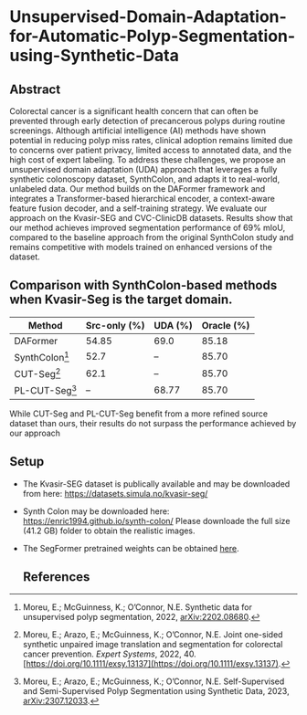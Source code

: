 # Unsupervised-Domain-Adaptation-for-Automatic-Polyp-Segmentation-using-Synthetic-Data

## Abstract

Colorectal cancer is a significant health concern that can often be prevented through early detection of precancerous polyps during routine screenings. Although artificial intelligence (AI) methods have shown potential in reducing polyp miss rates, clinical adoption remains limited due to concerns over patient privacy, limited access to annotated data, and the high cost of expert labeling. To address these challenges, we propose an unsupervised domain adaptation (UDA) approach that leverages a fully synthetic colonoscopy dataset, SynthColon, and adapts it to real-world, unlabeled data. Our method builds on the DAFormer framework and integrates a Transformer-based hierarchical encoder, a context-aware feature fusion decoder, and a self-training strategy. We evaluate our approach on the Kvasir-SEG and CVC-ClinicDB datasets. Results show that our method achieves improved segmentation performance of 69% mIoU, compared to the baseline approach from the original SynthColon study and remains competitive with models trained on enhanced versions of the dataset.

## Comparison with SynthColon-based methods when Kvasir-Seg is the target domain. 


| Method       | Src-only (%) | UDA (%) | Oracle (%) |
|--------------|--------------|---------|------------|
| DAFormer     | 54.85        | 69.0    | 85.18      |
| SynthColon[^1] | 52.7         | –       | 85.70      |
| CUT-Seg[^2]   | 62.1         | –       | 85.70      |
| PL-CUT-Seg[^3] | –            | 68.77   | 85.70      |

While CUT-Seg and PL-CUT-Seg benefit from a more refined source dataset than ours, their results do not surpass the performance achieved by our approach


## Setup

* The Kvasir-SEG dataset is publically available and may be downloaded from here: 
      https://datasets.simula.no/kvasir-seg/

* Synth Colon may be downloaded here: https://enric1994.github.io/synth-colon/
  Please downloade the full size (41.2 GB) folder to obtain the realistic images.

* The SegFormer pretrained weights can be obtained [here](https://connecthkuhk-my.sharepoint.com/personal/xieenze_connect_hku_hk/_layouts/15/onedrive.aspx?id=%2Fpersonal%2Fxieenze%5Fconnect%5Fhku%5Fhk%2FDocuments%2Fsegformer%2Fpretrained%5Fmodels&ga=1).

  ## References

[^1]: Moreu, E.; McGuinness, K.; O’Connor, N.E. Synthetic data for unsupervised polyp segmentation, 2022, [arXiv:2202.08680](https://arxiv.org/abs/2202.08680).

[^2]: Moreu, E.; Arazo, E.; McGuinness, K.; O’Connor, N.E. Joint one-sided synthetic unpaired image translation and segmentation for colorectal cancer prevention. *Expert Systems*, 2022, 40. [https://doi.org/10.1111/exsy.13137](https://doi.org/10.1111/exsy.13137).

[^3]: Moreu, E.; Arazo, E.; McGuinness, K.; O’Connor, N.E. Self-Supervised and Semi-Supervised Polyp Segmentation using Synthetic Data, 2023, [arXiv:2307.12033](https://arxiv.org/abs/2307.12033).


  


